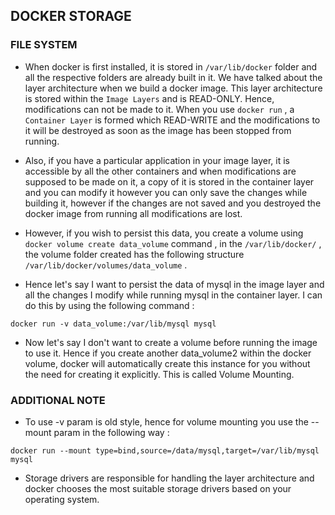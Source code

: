## DOCKER STORAGE 

### FILE SYSTEM

* When docker is first installed, it is stored in `/var/lib/docker` folder and all the respective folders are already built in it. We have talked about the layer architecture when we build a docker image. This layer architecture is stored within the `Image Layers` and is READ-ONLY. Hence, modifications can not be made to it. When you use `docker run` , a `Container Layer` is formed which READ-WRITE and the modifications to it will be destroyed as soon as the image has been stopped from running. 

* Also, if you have a particular application in your image layer, it is accessible by all the other containers and when modifications are supposed to be made on it, a copy of it is stored in the container layer and you can modify it however you can only save the changes while building it, however if the changes are not saved and you destroyed the docker image from running all modifications are lost.

* However, if you wish to persist this data, you create a volume using ``` docker volume create data_volume``` command , in the `/var/lib/docker/` , the volume folder created has the following structure `/var/lib/docker/volumes/data_volume` .

* Hence let's say I want to persist the data of mysql in the image layer and all the changes I modify while running mysql in the container layer. I can do this by using the following command : 
```
docker run -v data_volume:/var/lib/mysql mysql
```

* Now let's say I don't want to create a volume before running the image to use it. Hence if you create another data_volume2 within the docker volume, docker will automatically create this instance for you without the need for creating it explicitly. This is called Volume Mounting. 

### ADDITIONAL NOTE

* To use -v param is old style, hence for volume mounting you use the --mount param in the following way : 
```
docker run --mount type=bind,source=/data/mysql,target=/var/lib/mysql mysql
```

* Storage drivers are responsible for handling the layer architecture and docker chooses the most suitable storage drivers based on your operating system.

